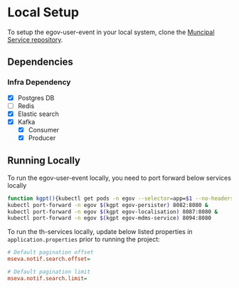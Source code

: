 # Local Setup

To setup the egov-user-event in your local system, clone the [Muncipal Service repository](https://github.com/egovernments/core-services).

## Dependencies

### Infra Dependency

- [X] Postgres DB
- [ ] Redis
- [X] Elastic search
- [X] Kafka
  - [X] Consumer
  - [X] Producer

## Running Locally

To run the egov-user-event locally, you need to port forward below services locally

```bash
function kgpt(){kubectl get pods -n egov --selector=app=$1 --no-headers=true | head -n1 | awk '{print $1}'}
kubectl port-forward -n egov $(kgpt egov-persister) 8082:8080 &
kubectl port-forward -n egov $(kgpt egov-localisation) 8087:8080 &
kubectl port-forward -n egov $(kgpt egov-mdms-service) 8094:8080
```

To run the th-services locally, update below listed properties in `application.properties` prior to running the project:

```ini
# Default pagination offset
mseva.notif.search.offset=

# Default pagination limit
mseva.notif.search.limit=
```

